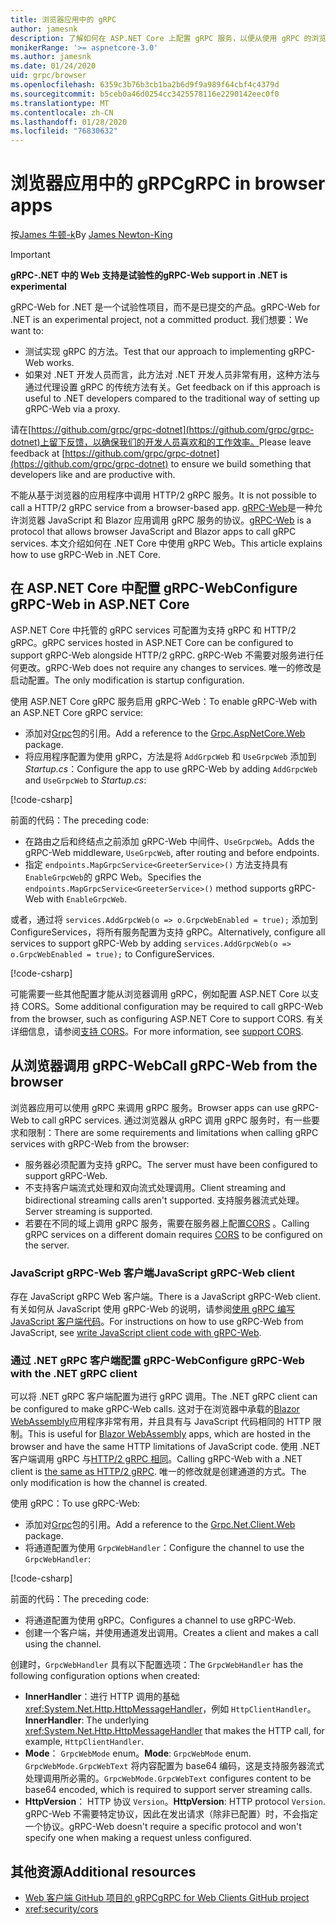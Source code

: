 ```yaml
---
title: 浏览器应用中的 gRPC
author: jamesnk
description: 了解如何在 ASP.NET Core 上配置 gRPC 服务，以便从使用 gRPC 的浏览器应用程序调用。
monikerRange: '>= aspnetcore-3.0'
ms.author: jamesnk
ms.date: 01/24/2020
uid: grpc/browser
ms.openlocfilehash: 6359c3b76b3cb1ba2b6d9f9a989f64cbf4c4379d
ms.sourcegitcommit: b5ceb0a46d0254cc3425578116e2290142eec0f0
ms.translationtype: MT
ms.contentlocale: zh-CN
ms.lasthandoff: 01/28/2020
ms.locfileid: "76830632"
---
```

# <a name="grpc-in-browser-apps"></a><span data-ttu-id="f4ce1-103">浏览器应用中的 gRPC</span><span class="sxs-lookup"><span data-stu-id="f4ce1-103">gRPC in browser apps</span></span>

<span data-ttu-id="f4ce1-104">按[James 牛顿-k](https://twitter.com/jamesnk)</span><span class="sxs-lookup"><span data-stu-id="f4ce1-104">By [James Newton-King](https://twitter.com/jamesnk)</span></span>

> [!IMPORTANT]
> <span data-ttu-id="f4ce1-105">**gRPC-.NET 中的 Web 支持是试验性的**</span><span class="sxs-lookup"><span data-stu-id="f4ce1-105">**gRPC-Web support in .NET is experimental**</span></span>
>
> <span data-ttu-id="f4ce1-106">gRPC-Web for .NET 是一个试验性项目，而不是已提交的产品。</span><span class="sxs-lookup"><span data-stu-id="f4ce1-106">gRPC-Web for .NET is an experimental project, not a committed product.</span></span> <span data-ttu-id="f4ce1-107">我们想要：</span><span class="sxs-lookup"><span data-stu-id="f4ce1-107">We want to:</span></span>
>
> * <span data-ttu-id="f4ce1-108">测试实现 gRPC 的方法。</span><span class="sxs-lookup"><span data-stu-id="f4ce1-108">Test that our approach to implementing gRPC-Web works.</span></span>
> * <span data-ttu-id="f4ce1-109">如果对 .NET 开发人员而言，此方法对 .NET 开发人员非常有用，这种方法与通过代理设置 gRPC 的传统方法有关。</span><span class="sxs-lookup"><span data-stu-id="f4ce1-109">Get feedback on if this approach is useful to .NET developers compared to the traditional way of setting up gRPC-Web via a proxy.</span></span>
>
> <span data-ttu-id="f4ce1-110">请在[https://github.com/grpc/grpc-dotnet](https://github.com/grpc/grpc-dotnet)上留下反馈，以确保我们的开发人员喜欢和的工作效率。</span><span class="sxs-lookup"><span data-stu-id="f4ce1-110">Please leave feedback at [https://github.com/grpc/grpc-dotnet](https://github.com/grpc/grpc-dotnet) to ensure we build something that developers like and are productive with.</span></span>

<span data-ttu-id="f4ce1-111">不能从基于浏览器的应用程序中调用 HTTP/2 gRPC 服务。</span><span class="sxs-lookup"><span data-stu-id="f4ce1-111">It is not possible to call a HTTP/2 gRPC service from a browser-based app.</span></span> <span data-ttu-id="f4ce1-112">[gRPC-Web](https://github.com/grpc/grpc/blob/master/doc/PROTOCOL-WEB.md)是一种允许浏览器 JavaScript 和 Blazor 应用调用 gRPC 服务的协议。</span><span class="sxs-lookup"><span data-stu-id="f4ce1-112">[gRPC-Web](https://github.com/grpc/grpc/blob/master/doc/PROTOCOL-WEB.md) is a protocol that allows browser JavaScript and Blazor apps to call gRPC services.</span></span> <span data-ttu-id="f4ce1-113">本文介绍如何在 .NET Core 中使用 gRPC Web。</span><span class="sxs-lookup"><span data-stu-id="f4ce1-113">This article explains how to use gRPC-Web in .NET Core.</span></span>

## <a name="configure-grpc-web-in-aspnet-core"></a><span data-ttu-id="f4ce1-114">在 ASP.NET Core 中配置 gRPC-Web</span><span class="sxs-lookup"><span data-stu-id="f4ce1-114">Configure gRPC-Web in ASP.NET Core</span></span>

<span data-ttu-id="f4ce1-115">ASP.NET Core 中托管的 gRPC services 可配置为支持 gRPC 和 HTTP/2 gRPC。</span><span class="sxs-lookup"><span data-stu-id="f4ce1-115">gRPC services hosted in ASP.NET Core can be configured to support gRPC-Web alongside HTTP/2 gRPC.</span></span> <span data-ttu-id="f4ce1-116">gRPC-Web 不需要对服务进行任何更改。</span><span class="sxs-lookup"><span data-stu-id="f4ce1-116">gRPC-Web does not require any changes to services.</span></span> <span data-ttu-id="f4ce1-117">唯一的修改是启动配置。</span><span class="sxs-lookup"><span data-stu-id="f4ce1-117">The only modification is startup configuration.</span></span>

<span data-ttu-id="f4ce1-118">使用 ASP.NET Core gRPC 服务启用 gRPC-Web：</span><span class="sxs-lookup"><span data-stu-id="f4ce1-118">To enable gRPC-Web with an ASP.NET Core gRPC service:</span></span>

* <span data-ttu-id="f4ce1-119">添加对[Grpc](https://www.nuget.org/packages/Grpc.AspNetCore.Web)包的引用。</span><span class="sxs-lookup"><span data-stu-id="f4ce1-119">Add a reference to the [Grpc.AspNetCore.Web](https://www.nuget.org/packages/Grpc.AspNetCore.Web) package.</span></span>
* <span data-ttu-id="f4ce1-120">将应用程序配置为使用 gRPC，方法是将 `AddGrpcWeb` 和 `UseGrpcWeb` 添加到*Startup.cs*：</span><span class="sxs-lookup"><span data-stu-id="f4ce1-120">Configure the app to use gRPC-Web by adding `AddGrpcWeb` and `UseGrpcWeb` to *Startup.cs*:</span></span>

[!code-csharp[](~/grpc/browser/sample/Startup.cs?name=snippet_1&highlight=3,10,14)]

<span data-ttu-id="f4ce1-121">前面的代码：</span><span class="sxs-lookup"><span data-stu-id="f4ce1-121">The preceding code:</span></span>

* <span data-ttu-id="f4ce1-122">在路由之后和终结点之前添加 gRPC-Web 中间件、`UseGrpcWeb`。</span><span class="sxs-lookup"><span data-stu-id="f4ce1-122">Adds the gRPC-Web middleware, `UseGrpcWeb`, after routing and before endpoints.</span></span>
* <span data-ttu-id="f4ce1-123">指定 `endpoints.MapGrpcService<GreeterService>()` 方法支持具有 `EnableGrpcWeb`的 gRPC Web。</span><span class="sxs-lookup"><span data-stu-id="f4ce1-123">Specifies the `endpoints.MapGrpcService<GreeterService>()` method supports gRPC-Web with `EnableGrpcWeb`.</span></span> 

<span data-ttu-id="f4ce1-124">或者，通过将 `services.AddGrpcWeb(o => o.GrpcWebEnabled = true);` 添加到 ConfigureServices，将所有服务配置为支持 gRPC。</span><span class="sxs-lookup"><span data-stu-id="f4ce1-124">Alternatively, configure all services to support gRPC-Web by adding `services.AddGrpcWeb(o => o.GrpcWebEnabled = true);` to ConfigureServices.</span></span>

[!code-csharp[](~/grpc/browser/sample/AllServicesSupportExample_Startup.cs?name=snippet_1&highlight=5,12,16)]

<span data-ttu-id="f4ce1-125">可能需要一些其他配置才能从浏览器调用 gRPC，例如配置 ASP.NET Core 以支持 CORS。</span><span class="sxs-lookup"><span data-stu-id="f4ce1-125">Some additional configuration may be required to call gRPC-Web from the browser, such as configuring ASP.NET Core to support CORS.</span></span> <span data-ttu-id="f4ce1-126">有关详细信息，请参阅[支持 CORS](xref:security/cors)。</span><span class="sxs-lookup"><span data-stu-id="f4ce1-126">For more information, see [support CORS](xref:security/cors).</span></span>

## <a name="call-grpc-web-from-the-browser"></a><span data-ttu-id="f4ce1-127">从浏览器调用 gRPC-Web</span><span class="sxs-lookup"><span data-stu-id="f4ce1-127">Call gRPC-Web from the browser</span></span>

<span data-ttu-id="f4ce1-128">浏览器应用可以使用 gRPC 来调用 gRPC 服务。</span><span class="sxs-lookup"><span data-stu-id="f4ce1-128">Browser apps can use gRPC-Web to call gRPC services.</span></span> <span data-ttu-id="f4ce1-129">通过浏览器从 gRPC 调用 gRPC 服务时，有一些要求和限制：</span><span class="sxs-lookup"><span data-stu-id="f4ce1-129">There are some requirements and limitations when calling gRPC services with gRPC-Web from the browser:</span></span>

* <span data-ttu-id="f4ce1-130">服务器必须配置为支持 gRPC。</span><span class="sxs-lookup"><span data-stu-id="f4ce1-130">The server must have been configured to support gRPC-Web.</span></span>
* <span data-ttu-id="f4ce1-131">不支持客户端流式处理和双向流式处理调用。</span><span class="sxs-lookup"><span data-stu-id="f4ce1-131">Client streaming and bidirectional streaming calls aren't supported.</span></span> <span data-ttu-id="f4ce1-132">支持服务器流式处理。</span><span class="sxs-lookup"><span data-stu-id="f4ce1-132">Server streaming is supported.</span></span>
* <span data-ttu-id="f4ce1-133">若要在不同的域上调用 gRPC 服务，需要在服务器上配置[CORS](xref:security/cors) 。</span><span class="sxs-lookup"><span data-stu-id="f4ce1-133">Calling gRPC services on a different domain requires [CORS](xref:security/cors) to be configured on the server.</span></span>

### <a name="javascript-grpc-web-client"></a><span data-ttu-id="f4ce1-134">JavaScript gRPC-Web 客户端</span><span class="sxs-lookup"><span data-stu-id="f4ce1-134">JavaScript gRPC-Web client</span></span>

<span data-ttu-id="f4ce1-135">存在 JavaScript gRPC Web 客户端。</span><span class="sxs-lookup"><span data-stu-id="f4ce1-135">There is a JavaScript gRPC-Web client.</span></span> <span data-ttu-id="f4ce1-136">有关如何从 JavaScript 使用 gRPC-Web 的说明，请参阅[使用 gRPC 编写 JavaScript 客户端代码](https://github.com/grpc/grpc-web/tree/master/net/grpc/gateway/examples/helloworld#write-client-code)。</span><span class="sxs-lookup"><span data-stu-id="f4ce1-136">For instructions on how to use gRPC-Web from JavaScript, see [write JavaScript client code with gRPC-Web](https://github.com/grpc/grpc-web/tree/master/net/grpc/gateway/examples/helloworld#write-client-code).</span></span>

### <a name="configure-grpc-web-with-the-net-grpc-client"></a><span data-ttu-id="f4ce1-137">通过 .NET gRPC 客户端配置 gRPC-Web</span><span class="sxs-lookup"><span data-stu-id="f4ce1-137">Configure gRPC-Web with the .NET gRPC client</span></span>

<span data-ttu-id="f4ce1-138">可以将 .NET gRPC 客户端配置为进行 gRPC 调用。</span><span class="sxs-lookup"><span data-stu-id="f4ce1-138">The .NET gRPC client can be configured to make gRPC-Web calls.</span></span> <span data-ttu-id="f4ce1-139">这对于在浏览器中承载的[Blazor WebAssembly](xref:blazor/index#blazor-webassembly)应用程序非常有用，并且具有与 JavaScript 代码相同的 HTTP 限制。</span><span class="sxs-lookup"><span data-stu-id="f4ce1-139">This is useful for [Blazor WebAssembly](xref:blazor/index#blazor-webassembly) apps, which are hosted in the browser and have the same HTTP limitations of JavaScript code.</span></span> <span data-ttu-id="f4ce1-140">使用 .NET 客户端调用 gRPC 与[HTTP/2 gRPC 相同](xref:grpc/client)。</span><span class="sxs-lookup"><span data-stu-id="f4ce1-140">Calling gRPC-Web with a .NET client is [the same as HTTP/2 gRPC](xref:grpc/client).</span></span> <span data-ttu-id="f4ce1-141">唯一的修改就是创建通道的方式。</span><span class="sxs-lookup"><span data-stu-id="f4ce1-141">The only modification is how the channel is created.</span></span>

<span data-ttu-id="f4ce1-142">使用 gRPC：</span><span class="sxs-lookup"><span data-stu-id="f4ce1-142">To use gRPC-Web:</span></span>

* <span data-ttu-id="f4ce1-143">添加对[Grpc](https://www.nuget.org/packages/Grpc.Net.Client.Web)包的引用。</span><span class="sxs-lookup"><span data-stu-id="f4ce1-143">Add a reference to the [Grpc.Net.Client.Web](https://www.nuget.org/packages/Grpc.Net.Client.Web) package.</span></span>
* <span data-ttu-id="f4ce1-144">将通道配置为使用 `GrpcWebHandler`：</span><span class="sxs-lookup"><span data-stu-id="f4ce1-144">Configure the channel to use the `GrpcWebHandler`:</span></span>

[!code-csharp[](~/grpc/browser/sample/Handler.cs?name=snippet_1)]

<span data-ttu-id="f4ce1-145">前面的代码：</span><span class="sxs-lookup"><span data-stu-id="f4ce1-145">The preceding code:</span></span>

* <span data-ttu-id="f4ce1-146">将通道配置为使用 gRPC。</span><span class="sxs-lookup"><span data-stu-id="f4ce1-146">Configures a channel to use gRPC-Web.</span></span>
* <span data-ttu-id="f4ce1-147">创建一个客户端，并使用通道发出调用。</span><span class="sxs-lookup"><span data-stu-id="f4ce1-147">Creates a client and makes a call using the channel.</span></span>

<span data-ttu-id="f4ce1-148">创建时，`GrpcWebHandler` 具有以下配置选项：</span><span class="sxs-lookup"><span data-stu-id="f4ce1-148">The `GrpcWebHandler` has the following configuration options when created:</span></span>

* <span data-ttu-id="f4ce1-149">**InnerHandler**：进行 HTTP 调用的基础 <xref:System.Net.Http.HttpMessageHandler>，例如 `HttpClientHandler`。</span><span class="sxs-lookup"><span data-stu-id="f4ce1-149">**InnerHandler**: The underlying <xref:System.Net.Http.HttpMessageHandler> that makes the HTTP call, for example, `HttpClientHandler`.</span></span>
* <span data-ttu-id="f4ce1-150">**Mode**： `GrpcWebMode` enum。</span><span class="sxs-lookup"><span data-stu-id="f4ce1-150">**Mode**: `GrpcWebMode` enum.</span></span> <span data-ttu-id="f4ce1-151">`GrpcWebMode.GrpcWebText` 将内容配置为 base64 编码，这是支持服务器流式处理调用所必需的。</span><span class="sxs-lookup"><span data-stu-id="f4ce1-151">`GrpcWebMode.GrpcWebText` configures content to be base64 encoded, which is required to support server streaming calls.</span></span>
* <span data-ttu-id="f4ce1-152">**HttpVersion**： HTTP 协议 `Version`。</span><span class="sxs-lookup"><span data-stu-id="f4ce1-152">**HttpVersion**: HTTP protocol `Version`.</span></span> <span data-ttu-id="f4ce1-153">gRPC-Web 不需要特定协议，因此在发出请求（除非已配置）时，不会指定一个协议。</span><span class="sxs-lookup"><span data-stu-id="f4ce1-153">gRPC-Web doesn't require a specific protocol and won't specify one when making a request unless configured.</span></span>

## <a name="additional-resources"></a><span data-ttu-id="f4ce1-154">其他资源</span><span class="sxs-lookup"><span data-stu-id="f4ce1-154">Additional resources</span></span>

* [<span data-ttu-id="f4ce1-155">Web 客户端 GitHub 项目的 gRPC</span><span class="sxs-lookup"><span data-stu-id="f4ce1-155">gRPC for Web Clients GitHub project</span></span>](https://github.com/grpc/grpc-web)
* <xref:security/cors>
